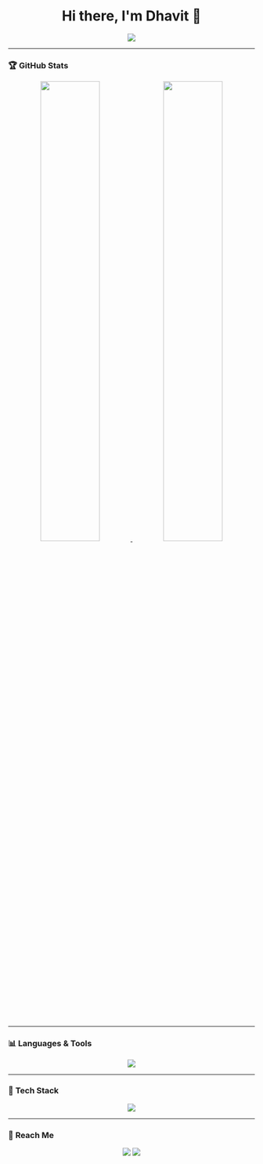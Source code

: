 <h1 align="center">Hi there, I'm Dhavit 👋</h1>
<p align="center">
  <a href="https://github.com/DhavitG">
    <img src="https://readme-typing-svg.demolab.com?font=Fira+Code&weight=500&size=22&duration=4000&pause=800&color=32CD32&center=true&vCenter=true&random=false&width=450&height=50&lines=🚀+Code.+Build.+Repeat.+; 🔥+Pushing+the+Limits.; 💡+Always+Learning.">
  </a>
</p>

---

### 🏆 **GitHub Stats**
<p align="center">
  <a href="https://github.com/DhavitG">
    <img width="49%" src="https://github-readme-stats.vercel.app/api?username=DhavitG&show_icons=true&theme=radical" />
    <img width="49%" src="https://streak-stats.demolab.com?user=DhavitG&theme=radical&hide_border=false" />
  </a>
</p>

---

### 📊 **Languages & Tools**
<p align="center">
  <a href="https://github.com/DhavitG">
    <img src="https://github-readme-stats.vercel.app/api/top-langs/?username=DhavitG&layout=compact&theme=radical" />
  </a>
</p>

---

### 🚀 **Tech Stack**
<p align="center">
  <img src="https://skillicons.dev/icons?i=python,tensorflow,pytorch,js,react,html,css,nodejs,mongodb,git,github,vscode" />
</p>

---

### 💌 **Reach Me**
<p align="center">
  <a href="https://www.linkedin.com/in/yourlinkedin/"><img src="https://img.shields.io/badge/LinkedIn-0077B5?style=for-the-badge&logo=linkedin&logoColor=white"/></a>
  <a href="mailto:your.email@gmail.com"><img src="https://img.shields.io/badge/Gmail-D14836?style=for-the-badge&logo=gmail&logoColor=white"/></a>
</p>
